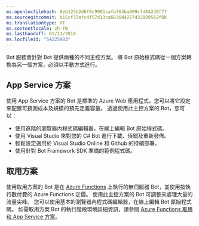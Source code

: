 ```yaml
---
ms.openlocfilehash: 8eb125b2d0f0c9981cafb763ba809c7d042d8f77
ms.sourcegitcommit: b15cf37afc4f57d13ca6636d4227433809562f8b
ms.translationtype: HT
ms.contentlocale: zh-TW
ms.lasthandoff: 01/11/2019
ms.locfileid: "54225983"
---
```

Bot 服務會針對 Bot 提供兩種的不同主控方案。 將 Bot 原始程式碼從一個方案轉換為另一個方案，必須以手動方式進行。   

## <a name="app-service-plan"></a>App Service 方案

使用 App Service 方案的 Bot 是標準的 Azure Web 應用程式，您可以將它設定來配置可預測成本及規模的預先定義容量。 透過使用此主控方案的 Bot，您可以：

* 使用進階的瀏覽器內程式碼編輯器，在線上編輯 Bot 原始程式碼。
* 使用 Visual Studio 來對您的 C# Bot 進行下載、偵錯及重新發佈。
* 輕鬆設定適用於 Visual Studio Online 和 Github 的持續部署。
* 使用針對 Bot Framework SDK 準備的範例程式碼。

## <a name="consumption-plan"></a>取用方案

使用取用方案的 Bot 是在 <a href="http://go.microsoft.com/fwlink/?linkID=747839" target="_blank">Azure Functions</a> 上執行的無伺服器 Bot，並使用按執行數付費的 Azure Functions 定價。 使用此主控方案的 Bot 可調整來處理大量的流量尖峰。 您可以使用基本的瀏覽器內程式碼編輯器，在線上編輯 Bot 原始程式碼。 如需取用方案 Bot 的執行階段環境詳細資訊，請參閱 <a target='_blank' href='/azure/azure-functions/functions-scale'>Azure Functions 取用和 App Service 方案</a>。
